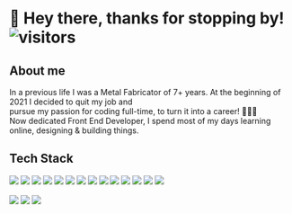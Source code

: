 # 👋 Hey there, thanks for stopping by! ![visitors](https://visitor-badge.glitch.me/badge?page_id=dalefitzgerald.dalefitzgerald&left_color=#0C1014&right_color=#21b791)

## About me 
In a previous life I was a Metal Fabricator of 7+ years. At the beginning of 2021 I decided to quit my job and <br>
pursue my passion for coding full-time, to turn it into a career! 👨🏽‍💻 <br>
Now dedicated Front End Developer, I spend most of my days learning online, designing & building things.

## Tech Stack
![](https://img.shields.io/badge/Editor-VS_code-informational?style=flat&logo=vscode&logoColor=white&color=2bbc8a)
![](https://img.shields.io/badge/Code-Python-informational?style=flat&logo=<LOGO_NAME>&logoColor=white&color=2bbc8a)
![](https://img.shields.io/badge/Code-JavaScript-informational?style=flat&logo=<LOGO_NAME>&logoColor=white&color=2bbc8a)
![](https://img.shields.io/badge/Code-TypeScript-informational?style=flat&logo=<LOGO_NAME>&logoColor=white&color=2bbc8a)
![](https://img.shields.io/badge/Back_End-Node_JS-informational?style=flat&logo=<LOGO_NAME>&logoColor=white&color=2bbc8a)
![](https://img.shields.io/badge/Front_End-React_JS-informational?style=flat&logo=<LOGO_NAME>&logoColor=white&color=2bbc8a)
![](https://img.shields.io/badge/Front_End-React-Native-informational?style=flat&logo=<LOGO_NAME>&logoColor=white&color=2bbc8a)
![](https://img.shields.io/badge/Styling-Styled_Components-informational?style=flat&logo=<LOGO_NAME>&logoColor=white&color=2bbc8a)
![](https://img.shields.io/badge/Tools-Storybook_JS-informational?style=flat&logo=<LOGO_NAME>&logoColor=white&color=2bbc8a)
![](https://img.shields.io/badge/Tools-Expo-informational?style=flat&logo=<LOGO_NAME>&logoColor=white&color=2bbc8a)
![](https://img.shields.io/badge/CMS-Sanity-informational?style=flat&logo=<LOGO_NAME>&logoColor=white&color=2bbc8a)
![](https://img.shields.io/badge/Version_control-git-informational?style=flat&logo=<LOGO_NAME>&logoColor=white&color=2bbc8a)
![](https://img.shields.io/badge/CI/CD-Vercel-informational?style=flat&logo=<LOGO_NAME>&logoColor=white&color=2bbc8a)
![](https://img.shields.io/badge/Testing-React_Testing_Library-informational?style=flat&logo=<LOGO_NAME>&logoColor=white&color=2bbc8a)






<img align="center" src="https://github-readme-stats.vercel.app/api?username=dalefitzgerald&theme=gotham&show_icons=true&hide_border=true&&count_private=true&include_all_commits=true" /> 

<img align="center" src="https://github-readme-stats.vercel.app/api/top-langs/?username=dalefitzgerald&theme=gotham&exclude_repo=learnstorybook.com,odoo,hull-starter&hide_border=true&hide=Shell&layout=compact" />

<img align="center" src="https://github-readme-stats.vercel.app/api/wakatime?username=@9a28d6b8-5177-4c61-9a00-f97fbb6fd024&theme=gotham&hide_border=true" />

<!---
DaleFitzgerald/DaleFitzgerald is a ✨ special ✨ repository because its `README.md` (this file) appears on your GitHub profile.
You can click the Preview link to take a look at your changes.
--->
